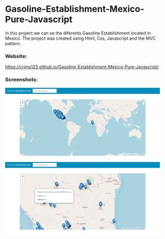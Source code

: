 # Gasoline-Establishment-Mexico-Pure-Javascript
In this project we can se the diferents Gasoline Establishment located in Mexico.
The project was created using Html, Css, Javascript and the MVC pattern.

### Website: 
https://crims123.github.io/Gasoline-Establishment-Mexico-Pure-Javascript/

### Screenshots:
![](images/screenshots/Screenshot_1.png)
![](images/screenshots/Screenshot_2.png)
